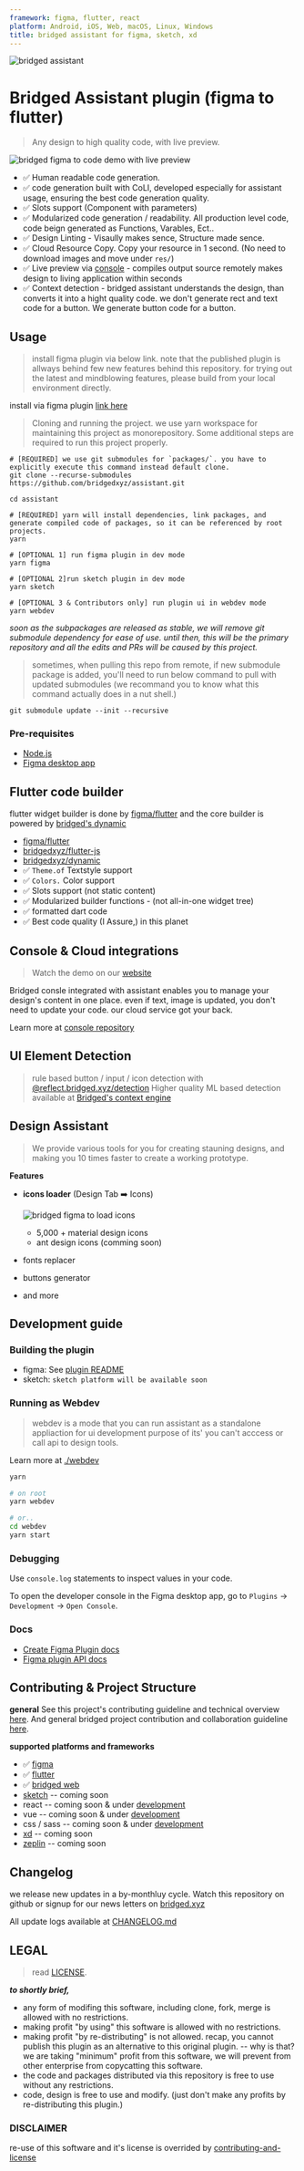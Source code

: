 ```yaml
---
framework: figma, flutter, react
platform: Android, iOS, Web, macOS, Linux, Windows
title: bridged assistant for figma, sketch, xd
---
```


  <meta name="description" content="figma to flutter code exporter, lint your design. generate human level quality code from figma">
  <meta name="title" content="bridged assistant">

![bridged assistant](./branding/assistant-cover-v0.1.1.png)

# Bridged Assistant plugin (figma to flutter)

> Any design to high quality code, with live preview.

![bridged figma to code demo with live preview](docs/gifs/assistant-demo-2021.0.1.gif)

- ✅ Human readable code generation.
- ✅ code generation built with CoLI, developed especially for assistant usage, ensuring the best code generation quality.
- ✅ Slots support (Component with parameters)
- ✅ Modularized code generation / readability. All production level code, code beign generated as Functions, Varables, Ect..
- ✅ Design Linting - Visaully makes sence, Structure made sence.
- ✅ Cloud Resource Copy. Copy your resource in 1 second. (No need to download images and move under `res/`)
- ✅ Live preview via [console](https://console.bridged.xyz) - compiles output source remotely makes design to living application within seconds
- ✅ Context detection - bridged assistant understands the design, than converts it into a hight quality code. we don't generate rect and text code for a button. We generate button code for a button.



## Usage

> install figma plugin via below link. note that the published plugin is allways behind few new features behind this repository. for trying out the latest and mindblowing features, please build from your local environment directly.

install via figma plugin [link here](https://www.figma.com/community/plugin/896445082033423994)

> Cloning and running the project.
> we use yarn workspace for maintaining this project as monorepository.
> Some additional steps are required to run this project properly.

```shell
# [REQUIRED] we use git submodules for `packages/`. you have to explicitly execute this command instead default clone.
git clone --recurse-submodules https://github.com/bridgedxyz/assistant.git

cd assistant

# [REQUIRED] yarn will install dependencies, link packages, and generate compiled code of packages, so it can be referenced by root projects.
yarn

# [OPTIONAL 1] run figma plugin in dev mode
yarn figma

# [OPTIONAL 2]run sketch plugin in dev mode
yarn sketch

# [OPTIONAL 3 & Contributors only] run plugin ui in webdev mode
yarn webdev
```

_soon as the subpackages are released as stable, we will remove git submodule dependency for ease of use. until then, this will be the primary repository and all the edits and PRs will be caused by this project._

> sometimes, when pulling this repo from remote, if new submodule package is added, you'll need to run below command to pull with updated submodules (we recommand you to know what this command actually does in a nut shell.)

```shell
git submodule update --init --recursive
```

### Pre-requisites

- [Node.js](https://nodejs.org/)
- [Figma desktop app](https://figma.com/downloads/)

## Flutter code builder

flutter widget builder is done by [figma/flutter](/flutter) and the core builder is powered by [bridged's dynamic](https://github.com/bridgedxyz/dynamic)

- [figma/flutter](/figma/src/flutter)
- [bridgedxyz/flutter-js](https://github.com/bridgedxyz/flutter-builder)
- [bridgedxyz/dynamic](https://github.com/bridgedxyz/dynamic)
- ✅ `Theme.of` Textstyle support
- ✅ `Colors.` Color support
- ✅ Slots support (not static content)
- ✅ Modularized builder functions - (not all-in-one widget tree)
- ✅ formatted dart code
- ✅ Best code quality (I Assure,) in this planet



## Console & Cloud integrations

> Watch the demo on our [website](https://bridged.xyz)

Bridged consle integrated with assistant enables you to manage your design's content in one place. even if text, image is updated, you don't need to update your code. our cloud service got your back.

Learn more at [console repository](https://github.com/bridgedxyz/console.bridged.xyz)



## UI Element Detection

> rule based button / input / icon detection with [@reflect.bridged.xyz/detection](./packages/detection)
> Higher quality ML based detection available at [Bridged's context engine](https://github.com/bridgedxyz/context)



## Design Assistant

> We provide various tools for you for creating stauning designs, and making you 10 times faster to create a working prototype.

**Features**

- **icons loader** (Design Tab ➡️ Icons)

  ![bridged figma to load icons](docs/gifs/assistant-icons-loader-2021.0.1f.gif)

  - 5,000 + material design icons
  - ant design icons (comming soon)
  
- fonts replacer
- buttons generator
- and more



## Development guide

### Building the plugin

- figma: See [plugin README](/figma/README.md)
- sketch: `sketch platform will be available soon`

### Running as Webdev
> webdev is a mode that you can run assistant as a standalone appliaction for ui development purpose of its' you can't acccess or call api to design tools.

Learn more at [./webdev](./webdev)
``` sh
yarn

# on root
yarn webdev

# or..
cd webdev
yarn start
```



### Debugging

Use `console.log` statements to inspect values in your code.

To open the developer console in the Figma desktop app, go to `Plugins` → `Development` → `Open Console`.



### Docs

- [Create Figma Plugin docs](https://github.com/yuanqing/create-figma-plugin#docs)
- [Figma plugin API docs](https://figma.com/plugin-docs/api/)



## Contributing & Project Structure

**general**
See this project's contributing guideline and technical overview [here](./CONTRIBUTING.md).
And general bridged project contribution and collaboration guideline [here](https://github.com/bridgedxyz/contributing-and-license).


**supported platforms and frameworks**
- ✅ [figma](./figma)
- ✅ [flutter](./core)
- ✅ [bridged web](https://github.com/bridgedxyz/console.bridged.xyz)
- [sketch](./sketch) -- coming soon
- react -- coming soon & under [development](https://github.com/bridgedxyz/web-builder)
- vue -- coming soon & under [development](https://github.com/bridgedxyz/web-builder)
- css / sass -- coming soon & under [development](https://github.com/bridgedxyz/web-builder)
- [xd](./xd) -- coming soon
- [zeplin](./zeplin) -- coming soon



## Changelog

we release new updates in a by-monthluy cycle. Watch this repository on github or signup for our news letters on [bridged.xyz](https://bridged.xyz)

All update logs available at [CHANGELOG.md](./CHANGELOG.md)



## LEGAL

> read [LICENSE](./LICENSE).

**_to shortly brief,_**

- any form of modifing this software, including clone, fork, merge is allowed with no restrictions.
- making profit "by using" this software is allowed with no restrictions.
- making profit "by re-distributing" is not allowed. recap, you cannot publish this plugin as an alternative to this original plugin.
  -- why is that? we are taking "minimum" profit from this software, we will prevent from other enterprise from copycatting this software.
- the code and packages distributed via this repository is free to use without any restrictions.
- code, design is free to use and modify. (just don't make any profits by re-distributing this plugin.)



### DISCLAIMER

re-use of this software and it's license is overrided by [contributing-and-license](https://github.com/bridgedxyz/contributing-and-license)
